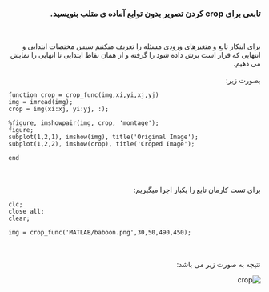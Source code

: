 <div dir="rtl">
  
 ### تابعی برای crop کردن تصویر بدون توابع آماده ی متلب بنویسید. 
  
  </br>
  
  برای اینکار تابع و متغیرهای ورودی مسئله را تعریف میکنیم سپس مختصات ابتدایی و انتهایی که قرار است برش داده شود را گرفته و از همان نقاط ابتدایی تا انهایی را نمایش می دهیم.  
  </br>
  بصورت زیر:
  </br>
  
  <div dir="ltr">
  
  ```
function crop = crop_func(img,xi,yi,xj,yj)
img = imread(img);
crop = img(xi:xj, yi:yj, :);

%figure, imshowpair(img, crop, 'montage');
figure;
subplot(1,2,1), imshow(img), title('Original Image');
subplot(1,2,2), imshow(crop), title('Croped Image');

end
  ```
  
  </br>
  
  </div>
  
  </br>
  برای تست کارمان تابع را یکبار اجرا میگیریم:
  </br>
  
  <div dir="ltr">
  
  ```
clc;
close all;
clear;

img = crop_func('MATLAB/baboon.png',30,50,490,450);
  ```
  
  </br>
  
  </div>
  
  </br>
  نتیجه به صورت زیر می باشد:
  </br>
  
  ![crop](https://github.com/semnan-university-ai/image-processing-class-002/blob/main/exercises/eveaskari/Exc%2017/crop.JPG)
  
  </div>
